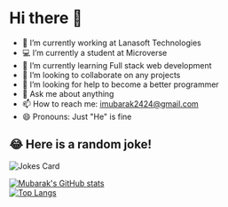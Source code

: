 # Hi there 👋


- 🔭 I’m currently working at Lanasoft Technologies
- 💻 I’m currently a student at Microverse 
- 🌱 I’m currently learning Full stack web development
- 👯 I’m looking to collaborate on any projects
- 🤔 I’m looking for help to become a better programmer 
- 💬 Ask me about anything
- 📫 How to reach me: imubarak2424@gmail.com
- 😄 Pronouns: Just "He" is fine

## 😂 Here is a random joke!
![Jokes Card](https://readme-jokes.vercel.app/api)
                                                                                                   
[![Mubarak's GitHub stats](https://github-readme-stats.vercel.app/api?username=imubarak234&count_private=true&show_icons=true)](https://github.com/imubarak234/imubarak234/edit/main/README.md)  
[![Top Langs](https://github-readme-stats.vercel.app/api/top-langs/?username=imubarak234&langs_count=8)](https://github.com/imubarak234/imubarak234/edit/main/README.md)

